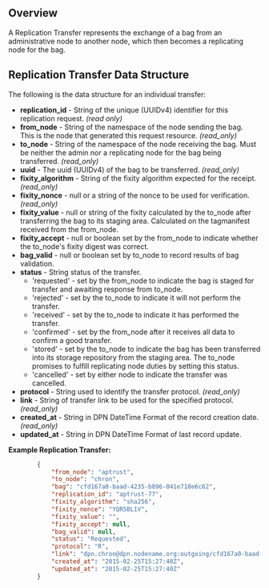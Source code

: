 ## Overview

A Replication Transfer represents the exchange of a bag from an administrative 
node to another node, which then becomes a replicating node for the bag.

## Replication Transfer Data Structure

The following is the data structure for an individual transfer:
* **replication_id** - String of the unique (UUIDv4) identifier for this 
   replication request. _(read only)_
* **from_node** - String of the namespace of the node sending the bag.  
   This is the node that generated this request resource. _(read_only)_
* **to_node** - String of the namespace of the node receiving the bag.  Must 
   be neither the admin nor a replicating node for the bag being transferred. _(read_only)_
* **uuid** - The uuid (UUIDv4) of the bag to be transferred. _(read_only)_
* **fixity_algorithm** - String of the fixity algorithm expected for the receipt. _(read_only)_
* **fixity_nonce** - null or a string of the nonce to be used for verification. _(read_only)_
* **fixity_value** - null or string of the fixity calculated by the to_node after transferring 
   the bag to its staging area.  Calculated on the tagmanifest received from 
   the from_node.
* **fixity_accept** - null or boolean set by the from_node to indicate whether the 
   to_node's fixity digest was correct.
* **bag_valid** - null or boolean set by to_node to record results of bag validation. 
* **status** - String status of the transfer.
    * 'requested' - set by the from_node to indicate the bag is staged for transfer 
      and awaiting response from to_node.
    * 'rejected' - set by the to_node to indicate it will not perform the transfer.
    * 'received' - set by the to_node to indicate it has performed the transfer.
    * 'confirmed' - set by the from_node after it receives all data to confirm a 
      good transfer.
    * 'stored' - set by the to_node to indicate the bag has been transferred into 
      its storage repository from the staging area.  The to_node promises to fulfill 
      replicating node duties by setting this status.
    * 'cancelled' - set by either node to indicate the transfer was cancelled.
* **protocol** - String used to identify the transfer protocol. _(read_only)_
* **link** - String of transfer link to be used for the specified protocol. _(read_only)_
* **created_at** - String in DPN DateTime Format of the record creation date. _(read_only)_
* **updated_at** - String in DPN DateTime Format of last record update. 

**Example Replication Transfer:**

```json
        {
            "from_node": "aptrust",
            "to_node": "chron",
            "bag": "cfd167a0-baad-4235-b896-041e710e6c62",
            "replication_id": "aptrust-77",
            "fixity_algorithm": "sha256",
            "fixity_nonce": "YQR5BL1V",
            "fixity_value": "",
            "fixity_accept": null,
            "bag_valid": null,
            "status": "Requested",
            "protocol": "R",
            "link": "dpn.chron@dpn.nodename.org:outgoing/cfd167a0-baad-4235-b896-041e710e6c62.tar",
            "created_at": "2015-02-25T15:27:40Z",
            "updated_at": "2015-02-25T15:27:40Z"
        }
```
